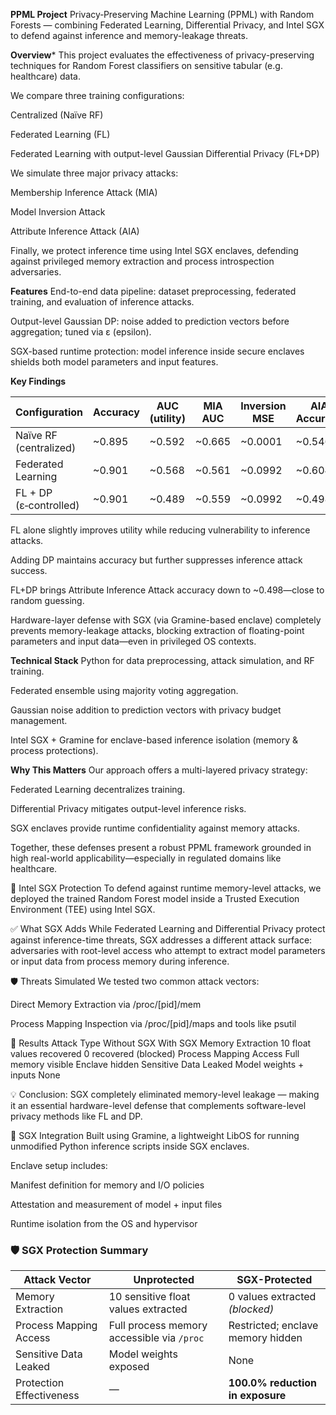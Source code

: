 ****PPML Project****
Privacy‑Preserving Machine Learning (PPML) with Random Forests — combining Federated Learning, Differential Privacy, and Intel SGX to defend against inference and memory-leakage threats.

****Overview*****
This project evaluates the effectiveness of privacy-preserving techniques for Random Forest classifiers on sensitive tabular (e.g. healthcare) data.

We compare three training configurations:

Centralized (Naïve RF)

Federated Learning (FL)

Federated Learning with output-level Gaussian Differential Privacy (FL+DP)

We simulate three major privacy attacks:

Membership Inference Attack (MIA)

Model Inversion Attack

Attribute Inference Attack (AIA)

Finally, we protect inference time using Intel SGX enclaves, defending against privileged memory extraction and process introspection adversaries.

**Features**
End-to-end data pipeline: dataset preprocessing, federated training, and evaluation of inference attacks.

Output-level Gaussian DP: noise added to prediction vectors before aggregation; tuned via ε (epsilon).

SGX-based runtime protection: model inference inside secure enclaves shields both model parameters and input features.

**Key Findings**

| Configuration          | Accuracy | AUC (utility) | MIA AUC | Inversion MSE | AIA Accuracy | Privacy Leaks |
| ---------------------- | -------- | ------------- | ------- | ------------- | ------------ | ------------- |
| Naïve RF (centralized) | \~0.895  | \~0.592       | \~0.665 | \~0.0001      | \~0.546      | High          |
| Federated Learning     | \~0.901  | \~0.568       | \~0.561 | \~0.0992      | \~0.604      | Moderate      |
| FL + DP (ε‑controlled) | \~0.901  | \~0.489       | \~0.559 | \~0.0992      | \~0.498      | Low           |

  FL alone slightly improves utility while reducing vulnerability to inference attacks.
  
  Adding DP maintains accuracy but further suppresses inference attack success.
  
  FL+DP brings Attribute Inference Attack accuracy down to ~0.498—close to random guessing.
  
  Hardware-layer defense with SGX (via Gramine-based enclave) completely prevents memory-leakage attacks, blocking extraction of floating-point parameters and input data—even in privileged OS contexts.

**Technical Stack**
  Python for data preprocessing, attack simulation, and RF training.
  
  Federated ensemble using majority voting aggregation.
  
  Gaussian noise addition to prediction vectors with privacy budget management.
  
  Intel SGX + Gramine for enclave-based inference isolation (memory & process protections).

**Why This Matters**
Our approach offers a multi-layered privacy strategy:

  Federated Learning decentralizes training.
  
  Differential Privacy mitigates output-level inference risks.
  
  SGX enclaves provide runtime confidentiality against memory attacks.
  
  Together, these defenses present a robust PPML framework grounded in high real-world applicability—especially in regulated domains like healthcare.


🔐 Intel SGX Protection
To defend against runtime memory-level attacks, we deployed the trained Random Forest model inside a Trusted Execution Environment (TEE) using Intel SGX.

✅ What SGX Adds
While Federated Learning and Differential Privacy protect against inference-time threats, SGX addresses a different attack surface: adversaries with root-level access who attempt to extract model parameters or input data from process memory during inference.

🛡️ Threats Simulated
We tested two common attack vectors:

Direct Memory Extraction via /proc/[pid]/mem

Process Mapping Inspection via /proc/[pid]/maps and tools like psutil

🧪 Results
Attack Type	Without SGX	With SGX
Memory Extraction	10 float values recovered	0 recovered (blocked)
Process Mapping Access	Full memory visible	Enclave hidden
Sensitive Data Leaked	Model weights + inputs	None

💡 Conclusion: SGX completely eliminated memory-level leakage — making it an essential hardware-level defense that complements software-level privacy methods like FL and DP.

🧰 SGX Integration
Built using Gramine, a lightweight LibOS for running unmodified Python inference scripts inside SGX enclaves.

Enclave setup includes:

Manifest definition for memory and I/O policies

Attestation and measurement of model + input files

Runtime isolation from the OS and hypervisor

### 🛡️ SGX Protection Summary

| **Attack Vector**         | **Unprotected**                                 | **SGX-Protected**                         |
|---------------------------|--------------------------------------------------|-------------------------------------------|
| Memory Extraction         | 10 sensitive float values extracted             | 0 values extracted *(blocked)*            |
| Process Mapping Access    | Full process memory accessible via `/proc`      | Restricted; enclave memory hidden         |
| Sensitive Data Leaked     | Model weights exposed                           | None                                      |
| Protection Effectiveness  | —                                               | **100.0% reduction in exposure**          |



